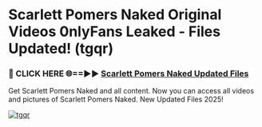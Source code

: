 # Scarlett Pomers Naked Original Videos 0nlyFans Leaked - Files Updated! (tgqr)

<h3>🔴 CLICK HERE 🌐==►► <a href="https://tinyurl.com/yckcrads" rel="nofollow">Scarlett Pomers Naked Updated Files</a></h3>

Get Scarlett Pomers Naked and all content. Now you can access all videos and pictures of Scarlett Pomers Naked. New Updated Files 2025!

[![tgqr](https://i.imgur.com/hpKpOFt.gif)](https://tinyurl.com/yckcrads)
